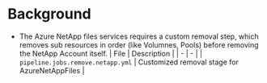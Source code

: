 # Background

- The Azure NetApp files services requires a custom removal step, which removes sub resources in order (like Volumnes, Pools) before removing the NetApp Account itself.
  | File | Description |
  | - | - |
  | `pipeline.jobs.remove.netapp.yml` | Customized removal stage for AzureNetAppFiles |
  